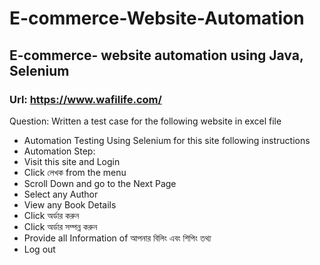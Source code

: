 # E-commerce-Website-Automation
## E-commerce- website automation using Java, Selenium 

### Url: https://www.wafilife.com/
Question: 
Written a test case for the following website in excel file
 
- Automation Testing Using Selenium for this site following instructions
- Automation Step:
- Visit this site and Login 
- Click  লেখক from the menu
- Scroll Down and go to the Next Page
- Select any Author
- View any Book Details
- Click অর্ডার করুন
- Click অর্ডার সম্পন্ন করুন
- Provide all Information of  আপনার বিলিং এবং শিপিং তথ্য
- Log out


